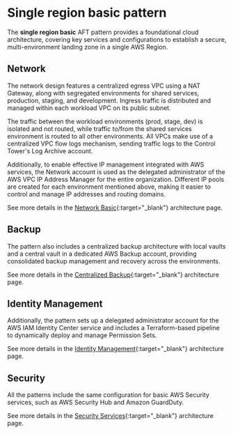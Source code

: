 # Single region basic pattern

The **single region basic** AFT pattern provides a foundational cloud architecture, covering key services and configurations to establish a secure, multi-environment landing zone in a single AWS Region.

## Network

The network design features a centralized egress VPC using a NAT Gateway, along with segregated environments for shared services, production, staging, and development. Ingress traffic is distributed and managed within each workload VPC on its public subnet.

The traffic between the workload environments (prod, stage, dev) is isolated and not routed, while traffic to/from the shared services environment is routed to all other environments. All VPCs make use of a centralized VPC flow logs mechanism, sending traffic logs to the Control Tower's Log Archive account.

Additionally, to enable effective IP management integrated with AWS services, the Network account is used as the delegated administrator of the AWS VPC IP Address Manager for the entire organization. Different IP pools are created for each environment mentioned above, making it easier to control and manage IP addresses and routing domains.

See more details in the [Network Basic](../../docs/architectures/network-basic.md){:target="_blank"} architecture page.

## Backup

The pattern also includes a centralized backup architecture with local vaults and a central vault in a dedicated AWS Backup account, providing consolidated backup management and recovery across the environments.

See more details in the [Centralized Backup](../../docs/architectures/aws-backup.md){:target="_blank"} architecture page.

## Identity Management

Additionally, the pattern sets up a delegated administrator account for the AWS IAM Identity Center service and includes a Terraform-based pipeline to dynamically deploy and manage Permission Sets.

See more details in the [Identity Management](../../docs/architectures/identity-management.md){:target="_blank"} architecture page.

## Security

All the patterns include the same configuration for basic AWS Security services, such as AWS Security Hub and Amazon GuardDuty.

See more details in the [Security Services](../../docs/architectures/security.md){:target="_blank"} architecture page.
